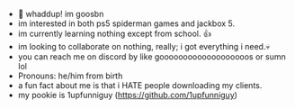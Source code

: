 - 👋 whaddup! im goosbn
-  im interested in both ps5 spiderman games and jackbox 5.
-  im currently learning nothing except from school. 👍
-  im looking to collaborate on nothing, really; i got everything i need.💀
-  you can reach me on discord by like gooooooooooooooooooos or sumn lol
-  Pronouns: he/him from birth
-  a fun fact about me is that i HATE people downloading my clients.
- my pookie is 1upfunniguy (https://github.com/1upfunniguy)

<!---
goosbn/goosbn is a ✨ special ✨ repository because its `README.md` (this file) appears on your GitHub profile.
You can click the Preview link to take a look at your changes.
--->
